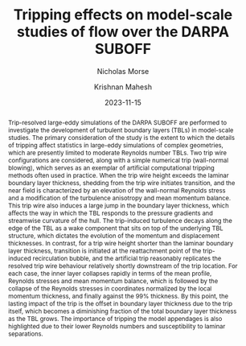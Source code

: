 ---
title: "Tripping effects on model-scale studies of flow over the DARPA SUBOFF"
author: [Nicholas Morse, Krishnan Mahesh]
collection: publications
category: journal_papers
permalink: /publication/2023-11-15-tripping-effects-on-model-scale-studies-of-flow-over-the-darpa-suboff
abstract: Trip-resolved large-eddy simulations of the DARPA SUBOFF are performed to investigate the development of turbulent boundary layers (TBLs) in model-scale studies. The primary consideration of the study is the extent to which the details of tripping affect statistics in large-eddy simulations of complex geometries, which are presently limited to moderate Reynolds number TBLs. Two trip wire configurations are considered, along with a simple numerical trip (wall-normal blowing), which serves as an exemplar of artificial computational tripping methods often used in practice. When the trip wire height exceeds the laminar boundary layer thickness, shedding from the trip wire initiates transition, and the near field is characterized by an elevation of the wall-normal Reynolds stress and a modification of the turbulence anisotropy and mean momentum balance. This trip wire also induces a large jump in the boundary layer thickness, which affects the way in which the TBL responds to the pressure gradients and streamwise curvature of the hull. The trip-induced turbulence decays along the edge of the TBL as a wake component that sits on top of the underlying TBL structure, which dictates the evolution of the momentum and displacement thicknesses. In contrast, for a trip wire height shorter than the laminar boundary layer thickness, transition is initiated at the reattachment point of the trip-induced recirculation bubble, and the artificial trip reasonably replicates the resolved trip wire behaviour relatively shortly downstream of the trip location. For each case, the inner layer collapses rapidly in terms of the mean profile, Reynolds stresses and mean momentum balance, which is followed by the collapse of the Reynolds stresses in coordinates normalized by the local momentum thickness, and finally against the 99% thickness. By this point, the lasting impact of the trip is the offset in boundary layer thickness due to the trip itself, which becomes a diminishing fraction of the total boundary layer thickness as the TBL grows. The importance of tripping the model appendages is also highlighted due to their lower Reynolds numbers and susceptibility to laminar separations.
date: 2023-11-15
venue: 'Journal of Fluid Mechanics'
#teaser: /publications/tripping-effects-on-model-scale-studies-of-flow-over-the-darpa-suboff-graph-abs.jpg
paperurl: /files/tripping-effects-on-model-scale-studies-of-flow-over-the-darpa-suboff.pdf
linkurl: https://doi.org/10.1017/jfm.2023.777
citation: 'Morse, N., & Mahesh, K. (2023). &quot;Tripping effects on model-scale studies of flow over the DARPA SUBOFF&quot; <i>Journal of Fluid Mechanics</i>. 975, A3.'
---